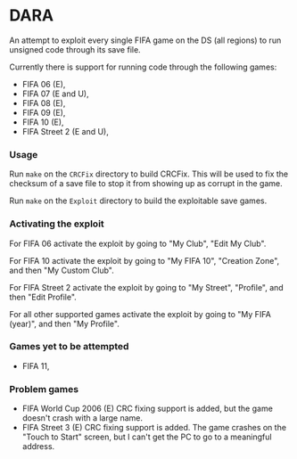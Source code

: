DARA
====
An attempt to exploit every single FIFA game on the DS (all regions) to run unsigned code through its save file.

Currently there is support for running code through the following games:

- FIFA 06 (E),
- FIFA 07 (E and U),
- FIFA 08 (E),
- FIFA 09 (E),
- FIFA 10 (E),
- FIFA Street 2 (E and U),

### Usage

Run `make` on the `CRCFix` directory to build CRCFix. This will be used to fix the checksum of a save file to stop it from showing up as corrupt in the game.

Run `make` on the `Exploit` directory to build the exploitable save games.

### Activating the exploit

For FIFA 06 activate the exploit by going to "My Club", "Edit My Club".

For FIFA 10 activate the exploit by going to "My FIFA 10", "Creation Zone", and then "My Custom Club".

For FIFA Street 2 activate the exploit by going to "My Street", "Profile", and then "Edit Profile".

For all other supported games activate the exploit by going to "My FIFA (year)", and then "My Profile".

### Games yet to be attempted

- FIFA 11,

### Problem games

- FIFA World Cup 2006 (E) CRC fixing support is added, but the game doesn't crash with a large name.
- FIFA Street 3 (E) CRC fixing support is added. The game crashes on the "Touch to Start" screen, but I can't get the PC to go to a meaningful address.